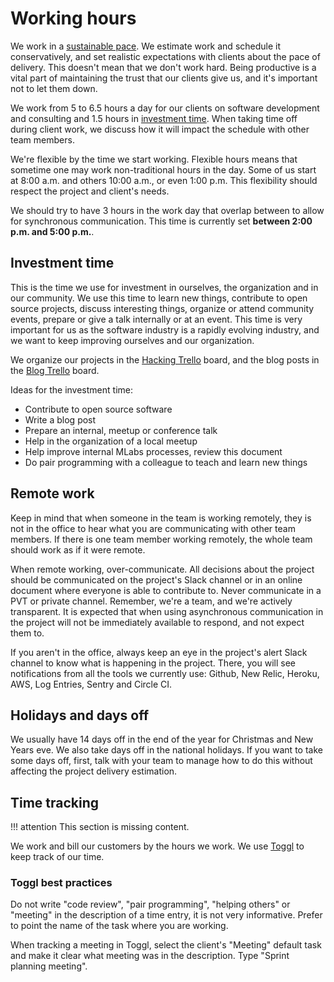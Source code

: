 # Working hours

We work in a [sustainable pace](http://www.extremeprogramming.org/rules/overtime.html). We estimate work and schedule it conservatively, and set realistic expectations with clients about the pace of delivery. This doesn't mean that we don't work hard. Being productive is a vital part of maintaining the trust that our clients give us, and it's important not to let them down.

We work from 5 to 6.5 hours a day for our clients on software development and consulting and 1.5 hours in [investment time](https://thoughtbot.com/playbook/our-company/time). When taking time off during client work, we discuss how it will impact the schedule with other team members.

We're flexible by the time we start working. Flexible hours means that sometime one may work non-traditional hours in the day. Some of us start at 8:00 a.m. and others 10:00 a.m., or even 1:00 p.m. This flexibility should respect the project and client's needs.

We should try to have 3 hours in the work day that overlap between to allow for synchronous communication. This time is currently set **between 2:00 p.m. and 5:00 p.m.**.

## Investment time

This is the time we use for investment in ourselves, the organization and in our community. We use this time to learn new things, contribute to open source projects, discuss interesting things, organize or attend community events, prepare or give a talk internally or at an event. This time is very important for us as the software industry is a rapidly evolving industry, and we want to keep improving ourselves and our organization.

We organize our projects in the [Hacking Trello](https://trello.com/b/6Qg8rle1/mochileiros-hacking) board, and the blog posts in the [Blog Trello](https://trello.com/b/zdmuA1MN/mochileiros-blog) board.

Ideas for the investment time:

* Contribute to open source software
* Write a blog post
* Prepare an internal, meetup or conference talk
* Help in the organization of a local meetup
* Help improve internal MLabs processes, review this document
* Do pair programming with a colleague to teach and learn new things

## Remote work

Keep in mind that when someone in the team is working remotely, they is not in the office to hear what you are communicating with other team members. If there is one team member working remotely, the whole team should work as if it were remote.

When remote working, over-communicate. All decisions about the project should be communicated on the project's Slack channel or in an online document where everyone is able to contribute to. Never communicate in a PVT or private channel. Remember, we're a team, and we're actively transparent. It is expected that when using asynchronous communication in the project will not be immediately available to respond, and not expect them to.

If you aren't in the office, always keep an eye in the project's alert Slack channel to know what is happening in the project. There, you will see notifications from all the tools we currently use: Github, New Relic, Heroku, AWS, Log Entries, Sentry and Circle CI.

## Holidays and days off

We usually have 14 days off in the end of the year for Christmas and New Years eve. We also take days off in the national holidays. If you want to take some days off, first, talk with your team to manage how to do this without affecting the project delivery estimation.

## Time tracking

!!! attention
    This section is missing content.

We work and bill our customers by the hours we work. We use [Toggl](https://www.toggl.com) to keep track of our time.

### Toggl best practices

Do not write "code review", "pair programming", "helping others" or "meeting" in the description of a time entry, it is not very informative. Prefer to point the name of the task where you are working.

When tracking a meeting in Toggl, select the client's "Meeting" default task and make it clear what meeting was in the description. Type "Sprint planning meeting".
